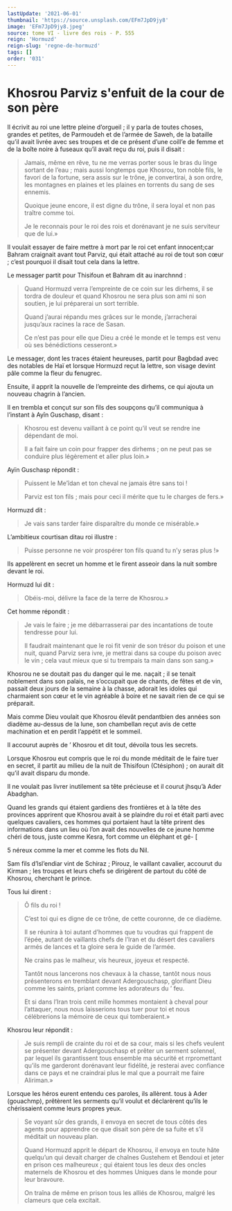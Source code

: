 ```yaml
---
lastUpdate: '2021-06-01'
thumbnail: 'https://source.unsplash.com/EFm7JpD9jy8'
image: 'EFm7JpD9jy8.jpeg'
source: tome VI - livre des rois - P. 555
reign: 'Hormuzd'
reign-slug: 'regne-de-hormuzd'
tags: []
order: '031'
---
```


# Khosrou Parviz s'enfuit de la cour de son père

Il écrivit au roi une lettre pleine d’orgueil ; il y parla de toutes choses, grandes et petites, de Parmoudeh et de l’armée de Saweh, de la bataille qu’il avait livrée avec ses troupes et de ce présent d’une coill’e de femme et de la boîte noire à fuseaux qu’il avait reçu du roi, puis il disait :

> Jamais, même en rêve, tu ne me verras porter sous le bras du linge sortant de l’eau ; mais aussi longtemps que Khosrou, ton noble fils, le favori de la fortune, sera assis sur le trône, je convertirai, à son ordre, les montagnes en plaines et les plaines en torrents du sang de ses ennemis.
>
> Quoique jeune encore, il est digne du trône, il sera loyal et non pas traître comme toi.
>
> Je le reconnais pour le roi des rois et dorénavant je ne suis serviteur que de lui.»

Il voulait essayer de faire mettre à mort par le roi cet enfant innocent;car Bahram craignait avant tout Parviz, qui était attaché au roi de tout son cœur ; c’est pourquoi il disait tout cela dans la lettre.

Le messager partit pour Thisifoun et Bahram dit au inarchnnd :

> Quand Hormuzd verra l’empreinte de ce coin sur les dirhems, il se tordra de douleur et quand Khosrou ne sera plus son ami ni son soutien, je lui préparerai un sort terrible.
>
> Quand j’aurai répandu mes grâces sur le monde, j’arracherai jusqu’aux racines la race de Sasan.
>
> Ce n’est pas pour elle que Dieu a créé le monde et le temps est venu où ses bénédictions cesseront.»

Le messager, dont les traces étaient heureuses, partit pour Bagbdad avec des notables de Haï et lorsque Hormuzd reçut la lettre, son visage devint pâle comme la fleur du fenugrec.

Ensuite, il apprit la nouvelle de l’empreinte des dirhems, ce qui ajouta un nouveau chagrin à l’ancien.

Il en trembla et conçut sur son fils des soupçons qu’il communiqua à l’instant à Ayîn Guschasp, disant :

> Khosrou est devenu vaillant à ce point qu’il veut se rendre ine dépendant de moi.
>
> Il a fait faire un coin pour frapper des dirhems ; on ne peut pas se conduire plus légèrement et aller plus loin.»

Ayïn Guschasp répondit :

> Puissent le Me’îdan et ton cheval ne jamais être sans toi !
>
> Parviz est ton fils ; mais pour ceci il mérite que tu le charges de fers.»

Hormuzd dit :

> Je vais sans tarder faire disparaître du monde ce misérable.»

L’ambitieux courtisan ditau roi illustre :

> Puisse personne ne voir prospérer ton fils quand tu n’y seras plus !»

Ils appelèrent en secret un homme et le firent asseoir dans la nuit sombre devant le roi.

Hormuzd lui dit :

> Obéis-moi, délivre la face de la terre de Khosrou.»

Cet homme répondit :

> Je vais le faire ; je me débarrasserai par des incantations de toute tendresse pour lui.
>
> Il faudrait maintenant que le roi fit venir de son trésor du poison et une nuit, quand Parviz sera ivre, je mettrai dans sa coupe du poison avec le vin ; cela vaut mieux que si tu trempais ta main dans son sang.»

Khosrou ne se doutait pas du danger qui le me. naçait ; il se tenait noblement dans son palais, ne s’occupait que de chants, de fêtes et de vin, passait deux jours de la semaine à la chasse, adorait les idoles qui charmaient son cœur et le vin agréable à boire et ne savait rien de ce qui se préparait.

Mais comme Dieu voulait que Khosrou élevât pendantbien des années son diadème au-dessus de la lune, son chambellan reçut avis de cette machination et en perdit l’appétit et le sommeil.

Il accourut auprès de
’ Khosrou et dit tout, dévoila tous les secrets.

Lorsque Khosrou eut compris que le roi du monde méditait de le faire tuer en secret, il partit au milieu de la nuit de Thisifoun (Ctésiphon) ; on aurait dit qu’il avait disparu du monde.

Il ne voulait pas livrer inutilement sa tête précieuse et il courut jhsqu’à Ader Abadghan.

Quand les grands qui étaient gardiens des frontières et à la tête des provinces apprirent que Khosrou avait à se plaindre du roi et était parti avec quelques cavaliers, ces hommes qui portaient haut la tête prirent des informations dans un lieu où l’on avait des nouvelles de ce jeune homme chéri de tous, juste comme Kesra, fort comme un éléphant et gé-
[

5
néreux comme la mer et comme les flots du Nil.

Sam fils d’lsl’endiar vint de Schiraz ; Pirouz, le vaillant cavalier, accourut du Kirman ; les troupes et leurs chefs se dirigèrent de partout du côté de Khosrou, cherchant le prince.

Tous lui dirent :

> Ô fils du roi !
>
> C’est toi qui es digne de ce trône, de cette couronne, de ce diadème.
>
> Il se réunira à toi autant d’hommes que tu voudras qui frappent de l’épée, autant de vaillants chefs de l’Iran et du désert des cavaliers armés de lances et ta gloire sera le guide de l’armée.
>
> Ne crains pas le malheur, vis heureux, joyeux et respecté.
>
> Tantôt nous lancerons nos chevaux à la chasse, tantôt nous nous présenterons en tremblant devant Adergouschasp, glorifiant Dieu comme les saints, priant comme les adorateurs du ’ feu.
>
> Et si dans l’Iran trois cent mille hommes montaient à cheval pour l’attaquer, nous nous laisserions tous tuer pour toi et nous célébrerions la mémoire de ceux qui tomberaient.»

Khosrou leur répondit :

> Je suis rempli de crainte du roi et de sa cour, mais si les chefs veulent se présenter devant Adergouschasp et prêter un serment solennel, par lequel ils garantissent tous ensemble ma sécurité et rrpromettant qu’ils me garderont dorénavant leur fidélité, je resterai avec confiance dans ce pays et ne craindrai plus le mal que a pourrait me faire Aliriman.»

Lorsque les héros eurent entendu ces paroles, ils allèrent. tous à Ader (gouachmp), prêtèrent les serments qu’il voulut et déclarèrent qu’ils le chérissaient comme leurs propres yeux.
>
> Se voyant sûr des grands, il envoya en secret de tous côtés des agents pour apprendre ce que disait son père de sa fuite et s’il méditait un nouveau plan.
>
> Quand Hormuzd apprit le départ de Khosrou, il envoya en toute hâte quelqu’un qui devait charger de chaînes Gustehem et Bendoui et jeter en prison ces malheureux ; qui étaient tous les deux des oncles maternels de Khosrou et des hommes Uniques dans le monde pour leur bravoure.
>
> On traîna de même en prison tous les alliés de Khosrou, malgré les clameurs que cela excitait.
